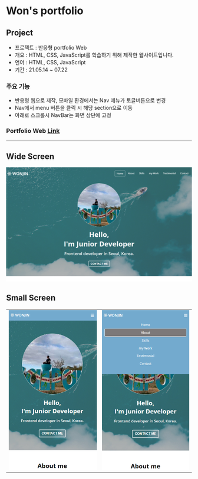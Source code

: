 # Won's portfolio

## Project

- 프로젝트 : 반응형 portfolio Web
- 개요 : HTML, CSS, JavaScript를 학습하기 위해 제작한 웹사이트입니다.
- 언어 : HTML, CSS, JavaScript
- 기간 : 21.05.14 ~ 07.22

### 주요 기능

- 반응형 웹으로 제작, 모바일 환경에서는 Nav 메뉴가 토글버튼으로 변경
- Nav에서 menu 버튼을 클릭 시 해당 section으로 이동
- 아래로 스크롤시 NavBar는 화면 상단에 고정

### Portfolio Web [Link](https://won-jin-lee.github.io/portfolio-Web/)

---

## Wide Screen

![wide](demo/wide.PNG)

## Small Screen

|                          |                         |
| ------------------------ | ----------------------- |
| ![small](demo/small.PNG) | ![small](demo/menu.PNG) |
